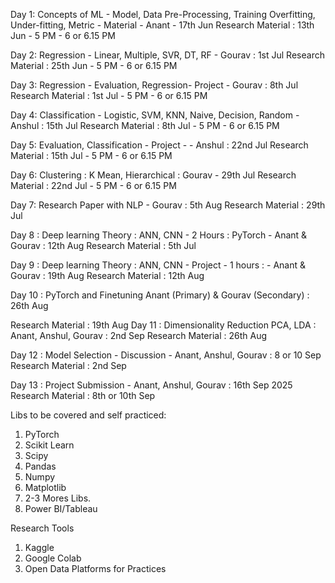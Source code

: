 

Day 1: Concepts of ML - Model, Data Pre-Processing, Training Overfitting, Under-fitting, Metric - Material  - Anant - 17th Jun
Research Material : 13th Jun - 5 PM - 6 or 6.15 PM

Day 2: Regression - Linear, Multiple,  SVR, DT, RF - Gourav : 1st Jul
Research Material : 25th Jun - 5 PM - 6 or 6.15 PM

Day 3: Regression - Evaluation, Regression- Project - Gourav : 8th Jul
Research Material : 1st Jul - 5 PM - 6 or 6.15 PM

Day 4: Classification - Logistic, SVM, KNN, Naive, Decision, Random - Anshul : 15th Jul
Research Material : 8th Jul - 5 PM - 6 or 6.15 PM

Day 5: Evaluation, Classification - Project - - Anshul : 22nd Jul
Research Material : 15th Jul - 5 PM - 6 or 6.15 PM

Day 6: Clustering : K Mean, Hierarchical : 
Gourav - 29th Jul 
Research Material : 22nd Jul - 5 PM - 6 or 6.15 PM

Day 7: Research Paper with NLP - Gourav : 5th Aug
Research Material : 29th Jul

Day 8 : Deep learning Theory : ANN, CNN - 2 Hours : PyTorch - Anant & Gourav : 12th Aug
Research Material : 5th Jul

Day 9 : Deep learning Theory : ANN, CNN - Project - 1 hours : - Anant & Gourav : 19th Aug
Research Material : 12th Aug

Day 10 : PyTorch and Finetuning 
Anant (Primary) & Gourav (Secondary) : 26th Aug

Research Material : 19th Aug
Day 11 : Dimensionality Reduction PCA, LDA : 
Anant, Anshul, Gourav : 2nd Sep
Research Material : 26th Aug

Day 12 : Model Selection - Discussion - Anant, Anshul, Gourav : 8 or 10 Sep
Research Material : 2nd Sep

Day 13 : Project Submission - Anant, Anshul, Gourav : 16th Sep 2025
Research Material : 8th or 10th Sep


Libs to be covered and self practiced: 
1. PyTorch
2. Scikit Learn
3. Scipy
4. Pandas
5. Numpy
6. Matplotlib
7. 2-3 Mores Libs.
8. Power BI/Tableau 

Research Tools
1. Kaggle
2. Google Colab
3. Open Data Platforms for Practices
